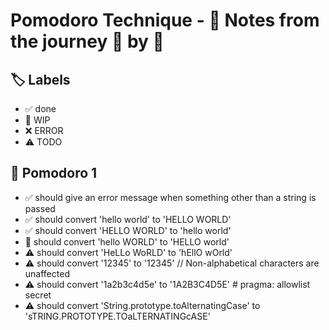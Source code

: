 # Pomodoro Technique - 📝 Notes from the journey 🍅 by 🍅


## 🏷️ Labels

- ✅ done
- 🚧 WIP
- ❌ ERROR
- ⚠ TODO

## 🍅 Pomodoro 1

- ✅ should give an error message when something other than a string is passed
- ✅ should convert 'hello world' to 'HELLO WORLD'
- ✅ should convert 'HELLO WORLD' to 'hello world'
- 🚧 should convert 'hello WORLD' to 'HELLO world'
- ⚠ should convert 'HeLLo WoRLD' to 'hEllO wOrld'
- ⚠ should convert '12345'       to '12345'                   // Non-alphabetical characters are unaffected
- ⚠ should convert '1a2b3c4d5e'  to '1A2B3C4D5E' # pragma: allowlist secret
- ⚠ should convert 'String.prototype.toAlternatingCase' to 'sTRING.PROTOTYPE.TOaLTERNATINGcASE'
